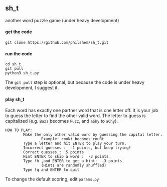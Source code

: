 ## sh_t

another word puzzle game (under heavy development)

#### get the code

    git clone https://github.com/philshem/sh_t.git

#### run the code

    cd sh_t
    git pull
    python3 sh_t.py 

The `git pull` step is optional, but because the code is under heavy development, I suggest it.

#### play sh_t

Each word has exactly one partner word that is one letter off. It is your job to guess the letter to find the other valid word. The letter to guess is capitalized (e.g. `Buzz` becomes `Fuzz`, and `aShy` to `aChy`).

    HOW TO PLAY:
            Make the only other valid word by guessing the capital letter.
                    Example: couNt becomes couRt
            Type a letter and hit ENTER to play your turn.
            Incorrect guesses :  -1 points, but keep trying!
            Correct guesses :  5 points
            Hint ENTER to skip a word :  -3 points
            Type !h ,and ENTER to get a hint:  -3 points
                    (Hints are randomly shuffled)
            Type !q and ENTER to quit

To change the default scoring, edit `params.py`
